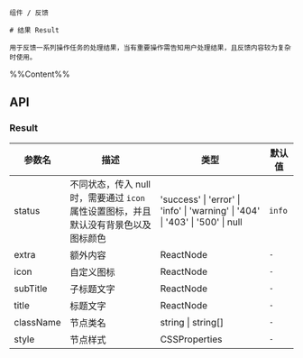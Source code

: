 `````
组件 / 反馈

# 结果 Result

用于反馈一系列操作任务的处理结果，当有重要操作需告知用户处理结果，且反馈内容较为复杂时使用。
`````

%%Content%%

## API

### Result

|参数名|描述|类型|默认值|
|---|---|---|---|
|status|不同状态，传入 null 时，需要通过 `icon` 属性设置图标，并且默认没有背景色以及图标颜色|'success' \| 'error' \| 'info' \| 'warning' \| '404' \| '403' \| '500' \| null |`info`|
|extra|额外内容|ReactNode |`-`|
|icon|自定义图标|ReactNode |`-`|
|subTitle|子标题文字|ReactNode |`-`|
|title|标题文字|ReactNode |`-`|
|className|节点类名|string \| string[] |`-`|
|style|节点样式|CSSProperties |`-`|
